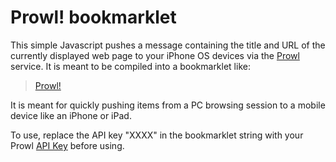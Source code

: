 Prowl! bookmarklet
==================
This simple Javascript pushes a message containing the title and URL of the currently displayed web page to your iPhone OS devices via the [Prowl](http://prowl.weks.net) service. It is meant to be compiled into a bookmarklet like:

> <a href="javascript:var%20http%20=%20new%20XMLHttpRequest();var%20url%20=%20%22https://prowl.weks.net/publicapi/add%22;var%20apikey%20=%20%XXXX%22;var%20application%20=%20%22the%20web%22;var%20evt%20=%20%22Browser!%22;var%20description%20=%20encodeURIComponent(document.title.replace(/^\s*|\s*/g,%27%27))+%20escape(%22\n%22)%20+%20encodeURIComponent(location.href);var%20params%20=%20%22apikey=%22+apikey+%22&application=%22+escape(application)+%22&event=%22+escape(evt)+%22&description=%22+description;http.open(%22POST%22,%20url,%20true);http.setRequestHeader(%22Content-type%22,%20%22application/x-www-form-urlencoded%22);http.send(params);">Prowl!</a>

It is meant for quickly pushing items from a PC browsing session to a mobile device like an iPhone or iPad.

To use, replace the API key "XXXX" in the bookmarklet string with your Prowl [API Key](https://prowl.weks.net/settings.php) before using.